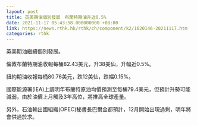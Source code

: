 ```yaml
---
layout: post
title: 英美期油個別發展　布蘭特期油升近0.5%
date: 2021-11-17 05:43:58.000000000 +08:00
link: https://news.rthk.hk/rthk/ch/component/k2/1620146-20211117.htm
categories: rthk
---
```


英美期油繼續個別發展。

倫敦布蘭特期油收報每桶82.43美元，升38美仙，升幅近0.5%。

紐約期油收報每桶80.76美元，跌12美仙，跌幅0.15%。

國際能源署(IEA)上調明年布蘭特原油均價預測至每桶79.4美元，但預計升勢可能減弱，由於油價上月觸及3年高位，將推高全球產量。

另外，石油輸出國組織(OPEC)秘書長巴爾金都預計，12月開始出現過剩，明年將會供過於求。
